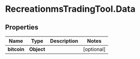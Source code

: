 # RecreationmsTradingTool.Data

## Properties
Name | Type | Description | Notes
------------ | ------------- | ------------- | -------------
**bitcoin** | **Object** |  | [optional] 


